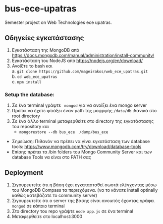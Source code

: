 # bus-ece-upatras
Semester project on Web Technologies ece upatras.  
  
## Οδηγείες εγκατάστασης  
1)	Εγκατάσταση της MongoDB από https://docs.mongodb.com/manual/administration/install-community/
2)	Εγκατάσταση του NodeJS από https://nodejs.org/en/download/  
3)	Ανοίξτε το bash και  
a.	`git clone https://github.com/mageirakos/web_ece_upatras.git`     
b.	`cd web_ece_upatras`      
c.	`npm install`    


### Setup the database:   
1)	Σε ένα terminal γράψτε  ` mongod` για να ανοίξει ένα mongo server    
2)  Πρέπει να έχετε φτιάξει έναν path της μοφρφής `/data/db` ιδανικά στο root directory
3)	Σε ένα άλλο terminal μεταφερθείτε στο directory της εγκατάστασης του repository και  
    -	`mongorestore --db bus_ece  /dump/bus_ece`    

* Σημείωση: Πιθανόν να πρέπει να γίνει εγκατάσταση των database tools: https://www.mongodb.com/try/download/database-tools
* Επίσης πρέπει τα /bin folders του Mongo Community Server και των database Tools να είναι στο PATH σας
  

## Deployment   
1)	Σιγουρευτείτε ότι η βάση έχει εγκατασταθεί σωστά ελέγχοντας μέσω του MongoDB Compass τα περιεχόμενα. (να το κάνατε install optinally καθώς κατεβάζατε το community server)
2)	Σιγουρευτείτε ότι ο server της βάσης είναι ανοικτός έχοντας γράφει `mongod` σε κάποιο terminal   
3)	Στο directory του repo γράψτε `node app.js`  σε ένα terminal    
4)	Μεταφερθείτε στο localhost:3000  

